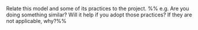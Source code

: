 Relate this model and some of its practices to the project. %%&nbsp;e.g. Are you doing something similar? Will it help if you adopt those practices? If they are not applicable, why?%%